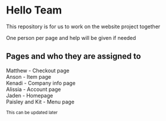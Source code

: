 # Hello Team

This repository is for us to work on the website project together

One person per page and help will be given if needed

## Pages and who they are assigned to

Matthew - Checkout page\
Anson - Item page\
Kenadi - Company info page\
Alissia - Account page\
Jaden - Homepage\
Paisley and Kit - Menu page

<sub>This can be updated later</sub>
